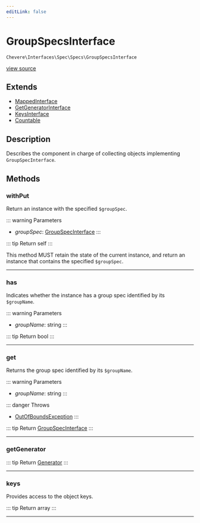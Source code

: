 ```yaml
---
editLink: false
---
```


# GroupSpecsInterface

`Chevere\Interfaces\Spec\Specs\GroupSpecsInterface`

[view source](https://github.com/chevere/chevere/blob/main/src/Chevere/Interfaces/Spec/Specs/GroupSpecsInterface.php)

## Extends

- [MappedInterface](../../DataStructure/MappedInterface.md)
- [GetGeneratorInterface](../../DataStructure/GetGeneratorInterface.md)
- [KeysInterface](../../DataStructure/KeysInterface.md)
- [Countable](https://www.php.net/manual/class.countable)

## Description

Describes the component in charge of collecting objects implementing `GroupSpecInterface`.

## Methods

### withPut

Return an instance with the specified `$groupSpec`.

::: warning Parameters
- *groupSpec*: [GroupSpecInterface](./GroupSpecInterface.md)
:::

::: tip Return
self
:::

This method MUST retain the state of the current instance, and return
an instance that contains the specified `$groupSpec`.

---

### has

Indicates whether the instance has a group spec identified by its `$groupName`.

::: warning Parameters
- *groupName*: string
:::

::: tip Return
bool
:::

---

### get

Returns the group spec identified by its `$groupName`.

::: warning Parameters
- *groupName*: string
:::

::: danger Throws
- [OutOfBoundsException](../../../Exceptions/Core/OutOfBoundsException.md) 
:::

::: tip Return
[GroupSpecInterface](./GroupSpecInterface.md)
:::

---

### getGenerator

::: tip Return
[Generator](https://www.php.net/manual/class.generator)
:::

---

### keys

Provides access to the object keys.

::: tip Return
array
:::

---
